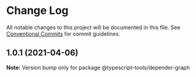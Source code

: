 # Change Log

All notable changes to this project will be documented in this file.
See [Conventional Commits](https://conventionalcommits.org) for commit guidelines.

## 1.0.1 (2021-04-06)

**Note:** Version bump only for package @typescript-tools/depender-graph
